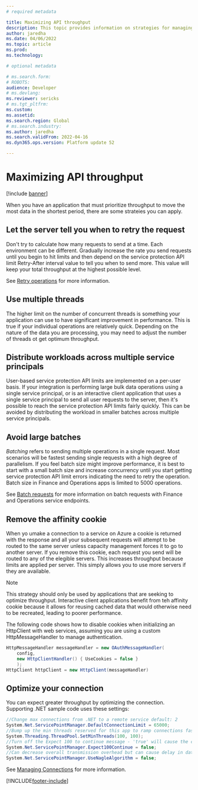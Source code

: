 ```yaml
---
# required metadata

title: Maximizing API throughput
description: This topic provides information on strategies for managing throttling responses for service protection API limits and maximizing API throughput.
author: jaredha
ms.date: 04/06/2022
ms.topic: article
ms.prod: 
ms.technology: 

# optional metadata

# ms.search.form: 
# ROBOTS: 
audience: Developer
# ms.devlang: 
ms.reviewer: sericks
# ms.tgt_pltfrm: 
ms.custom: 
ms.assetid: 
ms.search.region: Global
# ms.search.industry: 
ms.author: jaredha
ms.search.validFrom: 2022-04-16
ms.dyn365.ops.version: Platform update 52

---
```


# Maximizing API throughput

[!include [banner](../includes/banner.md)]

When you have an application that must prioritize throughput to move the most data in the shortest period, there are some strateies you can apply.

## Let the server tell you when to retry the request
Don't try to calculate how many requests to send at a time. Each environment can be different. Gradually increase the rate you send requests until you begin to hit limits and then depend on the service protection API limit Retry-After interval value to tell you when to send more. This value will keep your total throughput at the highest possible level. 

See [Retry operations](service-protection-retry-operations) for more information.

## Use multiple threads
The higher limit on the number of concurrent threads is something your application can use to have significant improvement in performance. This is true if your individual operations are relatively quick. Depending on the nature of the data you are processing, you may need to adjust the number of threads ot get optimum throughput.

## Distribute workloads across multiple service principals
User-based service protection API limits are implemented on a per-user basis. If your integration is performing large bulk data operations using a single service principal, or is an interactive client application that uses a single service principal to send all user requests to the server, then it's possible to reach the service protection API limits fairly quickly. This can be avoided by distributing the workload in smaller batches across multiple service principals.

## Avoid large batches
*Batching* refers to sending multiple operations in a single request. Most scenarios will be fastest sending single requests with a high degree of parallelism. If you feel batch size might improve performance, it is best to start with a small batch size and increase concurrency until you start getting service protection API limit errors indicating the need to retry the operation. Batch size in Finance and Operations apps is limited to 5000 operations.

See [Batch requests](./odata#batch-requests) for more information on batch requests with Finance and Operations service endpoints.

## Remove the affinity cookie
When yo umake a connection to a service on Azure a cookie is returned with the response and all your subsequent requests will attempt to be routed to the same server unless capacity management forces it to go to another server. If you remove this cookie, each request you send will be routed to any of the elegible servers. This increases throughput because limits are applied per server. This simply allows you to use more servers if they are available.

> [!NOTE]
> This strategy should only be used by applications that are seeking to optimize throughput. Interactive client applications benefit from teh affinity cookie because it allows for reusing cached data that would otherwise need to be recreated, leading to poorer performance.

The following code shows how to disable cookies when initializing an HttpClient with web services, assuming you are using a custom HttpMessageHandler to manage authentication.

```C#
HttpMessageHandler messageHandler = new OAuthMessageHandler(
    config,
    new HttpClientHandler() { UseCookies = false }
    );
HttpClient httpClient = new HttpClient(messageHandler)
```

## Optimize your connection
You can expect greater throughput by optimizing the connection. Supporting .NET sample code uses these settings:

```C#
//Change max connections from .NET to a remote service default: 2
System.Net.ServicePointManager.DefaultConnectionLimit = 65000;
//Bump up the min threads reserved for this app to ramp connections faster - minWorkerThreads defaults to 4, minIOCP defaults to 4 
System.Threading.ThreadPool.SetMinThreads(100, 100);
//Turn off the Expect 100 to continue message - 'true' will cause the caller to wait until it round-trip confirms a connection to the server 
System.Net.ServicePointManager.Expect100Continue = false;
//Can decrease overall transmission overhead but can cause delay in data packet arrival
System.Net.ServicePointManager.UseNagleAlgorithm = false;
```

See [Managing Connections](https://docs.microsoft.com/dotnet/framework/network-programming/managing-connections) for more information.


[!INCLUDE[footer-include](../../../includes/footer-banner.md)]
